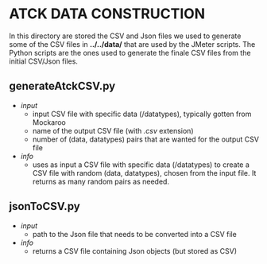 # ATCK DATA CONSTRUCTION
In this directory are stored the CSV and Json files we used to generate some of the CSV files in **../../data/** that are used by the JMeter scripts. The Python scripts are the ones used to generate the finale CSV files from the initial CSV/Json files.

## **generateAtckCSV.py**
* *input*
    * input CSV file with specific data (/datatypes), typically gotten from Mockaroo
    * name of the output CSV file (with *.csv* extension)
    * number of (data, datatypes) pairs that are wanted for the output CSV file
* *info*
    * uses as input a CSV file with specific data (/datatypes) to create a CSV file with random (data, datatypes), chosen from the input file. It returns as many random pairs as needed.

## **jsonToCSV.py**
* *input*
    * path to the Json file that needs to be converted into a CSV file
* *info*
    * returns a CSV file containing Json objects (but stored as CSV)
